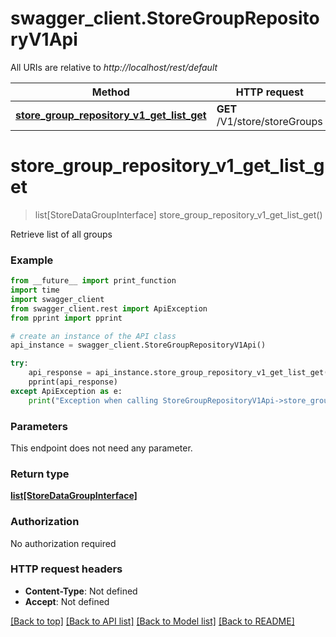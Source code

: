 # swagger_client.StoreGroupRepositoryV1Api

All URIs are relative to *http://localhost/rest/default*

Method | HTTP request | Description
------------- | ------------- | -------------
[**store_group_repository_v1_get_list_get**](StoreGroupRepositoryV1Api.md#store_group_repository_v1_get_list_get) | **GET** /V1/store/storeGroups | 


# **store_group_repository_v1_get_list_get**
> list[StoreDataGroupInterface] store_group_repository_v1_get_list_get()



Retrieve list of all groups

### Example 
```python
from __future__ import print_function
import time
import swagger_client
from swagger_client.rest import ApiException
from pprint import pprint

# create an instance of the API class
api_instance = swagger_client.StoreGroupRepositoryV1Api()

try: 
    api_response = api_instance.store_group_repository_v1_get_list_get()
    pprint(api_response)
except ApiException as e:
    print("Exception when calling StoreGroupRepositoryV1Api->store_group_repository_v1_get_list_get: %s\n" % e)
```

### Parameters
This endpoint does not need any parameter.

### Return type

[**list[StoreDataGroupInterface]**](StoreDataGroupInterface.md)

### Authorization

No authorization required

### HTTP request headers

 - **Content-Type**: Not defined
 - **Accept**: Not defined

[[Back to top]](#) [[Back to API list]](../README.md#documentation-for-api-endpoints) [[Back to Model list]](../README.md#documentation-for-models) [[Back to README]](../README.md)

